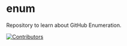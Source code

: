 # enum
Repository to learn about GitHub Enumeration.








































































































































































































































[![Contributors](https://img.shields.io/badge/Contributors-3-brightgreen)](https://github.com/EurydiceCorp/enum/graphs/contributors)
